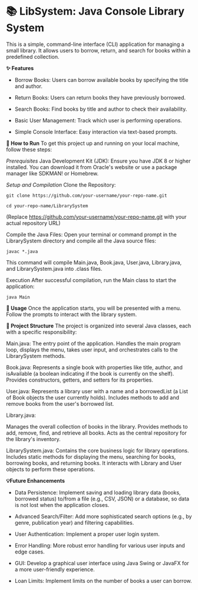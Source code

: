 # 📚 LibSystem: Java Console Library System
This is a simple, command-line interface (CLI) application for managing a small library. It allows users to borrow, return, and search for books within a predefined collection.

**✨ Features**
* Borrow Books: Users can borrow available books by specifying the title and author.
  
* Return Books: Users can return books they have previously borrowed.
  
* Search Books: Find books by title and author to check their availability.

* Basic User Management: Track which user is performing operations.

* Simple Console Interface: Easy interaction via text-based prompts.

**🚀 How to Run**
To get this project up and running on your local machine, follow these steps:

*Prerequisites*
Java Development Kit (JDK): Ensure you have JDK 8 or higher installed. You can download it from Oracle's website or use a package manager like SDKMAN! or Homebrew.

*Setup and Compilation*
Clone the Repository:

```git clone https://github.com/your-username/your-repo-name.git```

```cd your-repo-name/LibrarySystem```

(Replace https://github.com/your-username/your-repo-name.git with your actual repository URL)

Compile the Java Files:
Open your terminal or command prompt in the LibrarySystem directory and compile all the Java source files:

```javac *.java```

This command will compile Main.java, Book.java, User.java, Library.java, and LibrarySystem.java into .class files.

Execution
After successful compilation, run the Main class to start the application:

```java Main```

**📖 Usage**
Once the application starts, you will be presented with a menu. Follow the prompts to interact with the library system.

**📂 Project Structure**
The project is organized into several Java classes, each with a specific responsibility:

Main.java:
The entry point of the application.
Handles the main program loop, displays the menu, takes user input, and orchestrates calls to the LibrarySystem methods.

Book.java:
Represents a single book with properties like title, author, and isAvailable (a boolean indicating if the book is currently on the shelf).
Provides constructors, getters, and setters for its properties.

User.java:
Represents a library user with a name and a borrowedList (a List of Book objects the user currently holds).
Includes methods to add and remove books from the user's borrowed list.

Library.java:

Manages the overall collection of books in the library.
Provides methods to add, remove, find, and retrieve all books.
Acts as the central repository for the library's inventory.

LibrarySystem.java:
Contains the core business logic for library operations.
Includes static methods for displaying the menu, searching for books, borrowing books, and returning books.
It interacts with Library and User objects to perform these operations.

**💡Future Enhancements**
* Data Persistence: Implement saving and loading library data (books, borrowed status) to/from a file (e.g., CSV, JSON) or a database, so data is not lost when the application closes.
  
* Advanced Search/Filter: Add more sophisticated search options (e.g., by genre, publication year) and filtering capabilities.
  
* User Authentication: Implement a proper user login system.
  
* Error Handling: More robust error handling for various user inputs and edge cases.
  
* GUI: Develop a graphical user interface using Java Swing or JavaFX for a more user-friendly experience.
  
* Loan Limits: Implement limits on the number of books a user can borrow.
